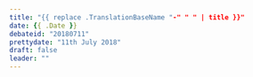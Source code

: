 ```yaml
---
title: "{{ replace .TranslationBaseName "-" " " | title }}"
date: {{ .Date }}
debateid: "20180711"
prettydate: "11th July 2018"
draft: false
leader: ""
---
```


